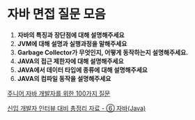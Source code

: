 # 자바 면접 질문 모음

1. **자바의 특징과 장단점에 대해 설명해주세요**
2. **JVM에 대해 설명과 실행과정을 말해주세요**
3. **Garbage Collector가 무엇인지, 어떻게 동작하는지 설명해주세요.**
4. **JAVA의 접근 제한자에 대해 설명해주세요**
5. **JAVA에서 데이터 타입에 종류에 대해 설명해주세요**
6. **JAVA의 컴파일 동작을 설명해주세요**





[주니어 자바 개발자를 위한 100가지 질문](https://careerly.co.kr/comments/83898)

[신입 개발자 인터뷰 대비 총정리 자료 - ⑥ 자바(Java)](https://hoons-dev.tistory.com/96?category=1091955)
